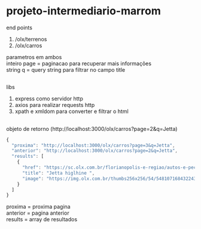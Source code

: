 # projeto-intermediario-marrom

end points
1. /olx/terrenos
2. /olx/carros

parametros em ambos  
inteiro page = paginacao para recuperar mais informações  
string q = query string para filtrar no campo title 
##

libs  
1. express como servidor http  
2. axios para realizar requests http  
3. xpath e xmldom para converter e filtrar o html
##

objeto de retorno  (http://localhost:3000/olx/carros?page=2&q=Jetta)
```javascript
{
  "proxima": "http://localhost:3000/olx/carros?page=3&q=Jetta",
  "anterior": "http://localhost:3000/olx/carros?page=2&q=Jetta",
  "results": [
    {
      "href": "https://sc.olx.com.br/florianopolis-e-regiao/autos-e-pecas/carros-vans-e-utilitarios/jetta-higlhine-878780470",
      "title": "Jetta higlhine ",
      "image": "https://img.olx.com.br/thumbs256x256/54/548107168432243.jpg"
    }
  ]
}
```
proxima = proxima pagina  
anterior = pagina anterior  
results = array de resultados  
